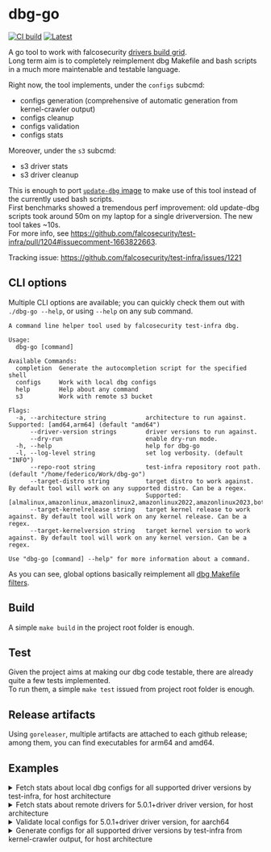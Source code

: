 # dbg-go

[![CI build](https://github.com/FedeDP/dbg-go/actions/workflows/ci.yml/badge.svg)](https://github.com/FedeDP/dbg-go/actions/workflows/ci.yml)
[![Latest](https://img.shields.io/github/v/release/FedeDP/dbg-go)](https://github.com/FedeDP/dbg-go/releases/latest)

A go tool to work with falcosecurity [drivers build grid](https://github.com/falcosecurity/test-infra/tree/master/driverkit).  
Long term aim is to completely reimplement dbg Makefile and bash scripts in a much more maintenable and testable language.  

Right now, the tool implements, under the `configs` subcmd:
* configs generation (comprehensive of automatic generation from kernel-crawler output)
* configs cleanup
* configs validation
* configs stats

Moreover, under the `s3` subcmd:
* s3 driver stats
* s3 driver cleanup

This is enough to port [`update-dbg` image](https://github.com/falcosecurity/test-infra/tree/master/images/update-dbg) to make use of this tool instead of the currently used bash scripts.  
First benchmarks showed a tremendous perf improvement: old update-dbg scripts took around 50m on my laptop for a single driverversion. The new tool takes ~10s.  
For more info, see https://github.com/falcosecurity/test-infra/pull/1204#issuecomment-1663822663.  

Tracking issue: https://github.com/falcosecurity/test-infra/issues/1221

## CLI options

Multiple CLI options are available; you can quickly check them out with `./dbg-go --help`, or using `--help` on any sub command.  

```
A command line helper tool used by falcosecurity test-infra dbg.

Usage:
  dbg-go [command]

Available Commands:
  completion  Generate the autocompletion script for the specified shell
  configs     Work with local dbg configs
  help        Help about any command
  s3          Work with remote s3 bucket

Flags:
  -a, --architecture string           architecture to run against. Supported: [amd64,arm64] (default "amd64")
      --driver-version strings        driver versions to run against.
      --dry-run                       enable dry-run mode.
  -h, --help                          help for dbg-go
  -l, --log-level string              set log verbosity. (default "INFO")
      --repo-root string              test-infra repository root path. (default "/home/federico/Work/dbg-go")
      --target-distro string          target distro to work against. By default tool will work on any supported distro. Can be a regex.
                                      Supported: [almalinux,amazonlinux,amazonlinux2,amazonlinux2022,amazonlinux2023,bottlerocket,centos,debian,fedora,minikube,talos,ubuntu].
      --target-kernelrelease string   target kernel release to work against. By default tool will work on any kernel release. Can be a regex.
      --target-kernelversion string   target kernel version to work against. By default tool will work on any kernel version. Can be a regex.

Use "dbg-go [command] --help" for more information about a command.
```

As you can see, global options basically reimplement all [dbg Makefile filters](https://github.com/falcosecurity/test-infra/blob/master/driverkit/Makefile).

## Build

A simple `make build` in the project root folder is enough.

## Test

Given the project aims at making our dbg code testable, there are already quite a few tests implemented.  
To run them, a simple `make test` issued from project root folder is enough.

## Release artifacts

Using `goreleaser`, multiple artifacts are attached to each github release; among them, you can find executables for arm64 and amd64.

## Examples

<details>
  <summary>Fetch stats about local dbg configs for all supported driver versions by test-infra, for host architecture</summary>
  ```bash
  ./dbg-go configs stats --repo-root test-infra
  ```
</details>

<details>
  <summary>Fetch stats about remote drivers for 5.0.1+driver driver version, for host architecture</summary>
  ```bash
  ./dbg-go s3 stats --driver-version 5.0.1+driver
  ```
</details>

<details>
  <summary>Validate local configs for 5.0.1+driver driver version, for aarch64</summary>
  ```bash
  ./dbg-go configs validate --driver-version 5.0.1+driver --architecture aarch64
  ```
</details>

<details>
  <summary>Generate configs for all supported driver versions by test-infra from kernel-crawler output, for host architecture</summary>
  ```bash
  ./dbg-go configs generate --repo-root test-infra --auto
  ```
</details>
